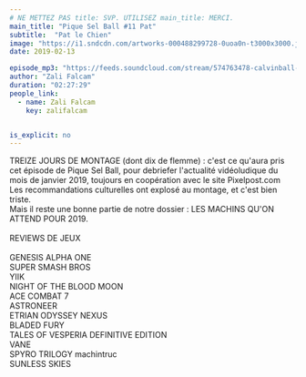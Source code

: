 ```yaml
---
# NE METTEZ PAS title: SVP. UTILISEZ main_title: MERCI.
main_title: "Pique Sel Ball #11 Pat"
subtitle:  "Pat le Chien"
image: "https://i1.sndcdn.com/artworks-000488299728-0uoa0n-t3000x3000.jpg"
date: 2019-02-13

episode_mp3: "https://feeds.soundcloud.com/stream/574763478-calvinball-radio-pique-sel-ball-11-pat-pat-le-chien.mp3"
author: "Zali Falcam"
duration: "02:27:29"
people_link: 
  - name: Zali Falcam
    key: zalifalcam


is_explicit: no
---
```


<PodcastHeader/>

<!-- ECRIRE LA DESCRIPTION DE L'EPISODE SOUS CETTE LIGNE -->
TREIZE JOURS DE MONTAGE (dont dix de flemme) : c'est ce qu'aura pris cet épisode de Pique Sel Ball, pour debriefer l'actualité vidéoludique du mois de janvier 2019, toujours en coopération avec le site Pixelpost.com<br>Les recommandations culturelles ont explosé au montage, et c'est bien triste.<br>Mais il reste une bonne partie de notre dossier : LES MACHINS QU'ON ATTEND POUR 2019.<br><br>REVIEWS DE JEUX<br><br>GENESIS ALPHA ONE<br>SUPER SMASH BROS<br>YIIK<br>NIGHT OF THE BLOOD MOON<br>ACE COMBAT 7<br>ASTRONEER<br>ETRIAN ODYSSEY NEXUS<br>BLADED FURY<br>TALES OF VESPERIA DEFINITIVE EDITION<br>VANE<br>SPYRO TRILOGY machintruc<br>SUNLESS SKIES

